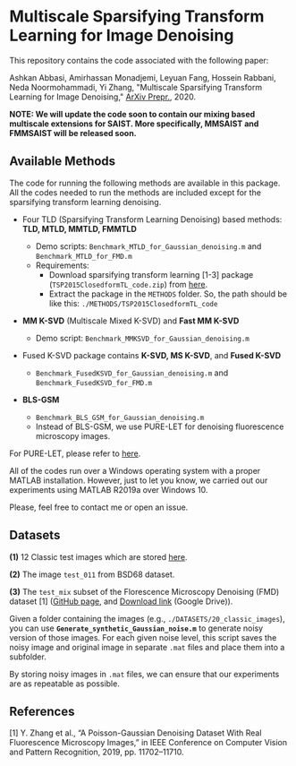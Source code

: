 # Multiscale Sparsifying Transform Learning for Image Denoising

This repository contains the code associated with the following paper:

Ashkan Abbasi, Amirhassan Monadjemi, Leyuan Fang, Hossein Rabbani, Neda Noormohammadi, Yi Zhang, "Multiscale Sparsifying Transform Learning for Image Denoising," [ArXiv Prepr.](https://arxiv.org/abs/2003.11265), 2020.

**NOTE: We will update the code soon to contain our mixing based multiscale extensions for SAIST. More specifically, MMSAIST and FMMSAIST will be released soon.**


## Available Methods

The code for running the following methods are available in this package. All the codes needed to run the methods are included except for the sparsifying transform learning denoising. 



- Four TLD (Sparsifying Transform Learning Denoising) based methods: **TLD, MTLD, MMTLD, FMMTLD**
  - Demo scripts: `Benchmark_MTLD_for_Gaussian_denoising.m` and `Benchmark_MTLD_for_FMD.m`
  - Requirements:
    - Download sparsifying transform learning [1-3] package (`TSP2015ClosedformTL_code.zip`) from [here](http://transformlearning.csl.illinois.edu/software/).
    - Extract the package in the `METHODS` folder. So, the path should be like this: `./METHODS/TSP2015ClosedformTL_code`



- **MM K-SVD** (Multiscale Mixed K-SVD) and **Fast MM K-SVD**
  - Demo script: `Benchmark_MMKSVD_for_Gaussian_denoising.m`



- Fused K-SVD package contains **K-SVD, MS K-SVD**, and **Fused K-SVD**
  - `Benchmark_FusedKSVD_for_Gaussian_denoising.m` and `Benchmark_FusedKSVD_for_FMD.m`



- **BLS-GSM**
  - `Benchmark_BLS_GSM_for_Gaussian_denoising.m`
  - Instead of BLS-GSM, we use PURE-LET for denoising fluorescence microscopy images.



For PURE-LET, please refer to [here](https://github.com/yinhaoz/denoising-fluorescence/tree/master/denoising/matlab/_8_PURE-LET_).

All of the codes run over a Windows operating system with a proper MATLAB installation. However, just  to let you know, we carried out our experiments using MATLAB R2019a over Windows 10. 

Please, feel free to contact me or open an issue. 



## Datasets

**(1)** 12 Classic test images which are stored [here](./DATASETS/20_classic_images).  

**(2)** The image `test_011` from BSD68 dataset. 

**(3)** The `test_mix` subset of the Florescence Microscopy Denoising (FMD) dataset [1] ([GitHub page](https://github.com/yinhaoz/denoising-fluorescence), and [Download link](https://drive.google.com/drive/folders/1aygMzSDdoq63IqSk-ly8cMq0_owup8UM) (Google Drive)).



Given a folder containing the images (e.g., `./DATASETS/20_classic_images`), you can use **`Generate_synthetic_Gaussian_noise.m`** to generate noisy version of those images. For each given noise level, this script saves the noisy image and original image in separate `.mat` files and place them into a subfolder. 

By storing noisy images in `.mat` files, we can ensure that our experiments are as repeatable as possible. 



## References

[1] Y. Zhang et al., “A Poisson-Gaussian Denoising Dataset With Real Fluorescence Microscopy Images,” in IEEE Conference on Computer Vision and Pattern Recognition, 2019, pp. 11702–11710. 
